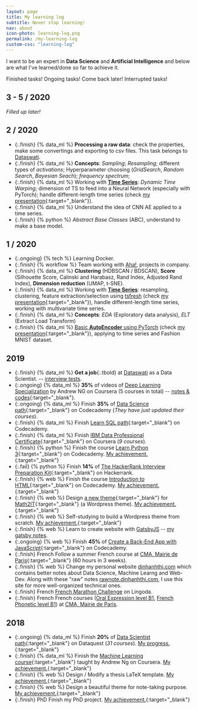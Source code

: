 ```yaml
---
layout: page
title: My learning log
subtitle: Never stop learning!
nav: about
icon-photo: learning-log.png
permalink: /my-learning-log
custom-css: "learning-log"
---
```


I want to be an expert in **Data Science** and **Artificial Intelligence** and below are what I've learned/done so far to achieve it.

<p class="text-left">
  <span class="task finish d-inline-block mr-3">Finished tasks!</span>
  <span class="task ongoing d-inline-block mr-3">Ongoing tasks!</span>
  <span class="task delay d-inline-block mr-3">Come back later!</span>
  <span class="task fail d-inline-block">Interrupted tasks!</span>
</p>

## 3 - 5 / 2020

_Filled up later!_

## 2 / 2020

- {:.finish} {% data_ml %} **Processing a raw data**: check the properties, make some convertings and exporting to csv files. This task belongs to [Dataswati](https://www.dataswati.com/).
- {:.finish} {% data_ml %} **Concepts**: _Sampling_; _Resampling_; different types of _activations_; Hyperparameter choosing (_GridSearch_, _Random Search_, _Bayesian Seach_); _frequency spectrum_; 
- {:.finish} {% data_ml %} Working with [**Time Series**](/notes#time_series): _Dynamic Time Warping_; dimension of TS to feed into a Neural Network (especially with PyTorch); handle different-length time series (check [my presentation](/files/ml/thi_presentation_AE_tsfresh_clustering_02-03-20.pdf){:target="_blank"}).
- {:.finish} {% data_ml %} Understand the idea of CNN AE applied to a time series.
- {:.finish} {% python %} _Abstract Base Classes_ (ABC), understand to make a base model.


## 1 / 2020

- {:.ongoing} {% tech %} Learning Docker.
- {:.finish} {% workflow %} Team working with [Aha!](http://aha.io/), projects in company.
- {:.finish} {% data_ml %} **Clustering** (HDBSCAN / BDSCAN), **Score** (Silhouette Score, Calinski and Harabasz, Rand Index, Adjusted Rand Index), **Dimension reduction** (UMAP, t-SNE).
- {:.finish} {% data_ml %} Working with [**Time Series**](/notes#time_series): resampling, clustering, feature extraction/selection using [tsfresh](https://tsfresh.readthedocs.io/en/latest/) (check [my presentation](/files/ml/thi_presentation_AE_tsfresh_clustering_02-03-20.pdf){:target="_blank"}), handle different-length time series, working with multivariate time series.
- {:.finish} {% data_ml %} **Concepts**: _EDA_ (Exploratory data analysis), _ELT_ (Extract Load Transform)
- {:.finish} {% data_ml %} [Basic **AutoEncoder** using PyTorch](/simple-AE) (check [my presentation](/files/ml/thi_presentation_AE_tsfresh_clustering_02-03-20.pdf){:target="_blank"}), applying to time series and Fashion MNIST dataset.


## 2019

- {:.finish} {% data_ml %} **Get a job**{:.tbold} at [Dataswati](https://www.dataswati.com/) as a Data Scientist. -- [interview tests](https://github.com/dinhanhthi/data-science-learning/tree/master/interview/dataswati).
- {:.ongoing} {% data_ml %} **35%** of videos of [Deep Learning Specialization](https://www.coursera.org/specializations/deep-learning) by Andrew NG on Coursera (5 courses in total) -- [notes & codes](https://github.com/dinhanhthi/deeplearning.ai-notes){:target="_blank"}.
- {:.ongoing} {% data_ml %} Finish **35%** of [Data Science path](https://www.codecademy.com/learn/paths/data-science){:target="_blank"} on Codecademy (*They have just updated their courses*).
- {:.finish} {% data_ml %} Finish [Learn SQL path](https://www.codecademy.com/learn/learn-sql){:target="_blank"} on Codecademy.
- {:.finish} {% data_ml %} Finish [IBM Data Professional Certificate](https://www.coursera.org/specializations/ibm-data-science-professional-certificate){:target="_blank"} on Coursera (*9 courses*).
- {:.finish} {% python %} Finish the course [Learn Python 3](https://www.codecademy.com/learn/learn-python-3){:target="_blank"} on Codecademy. [My achievement.](https://www.codecademy.com/dinhanhthi){:target="_blank"}
- {:.fail} {% python %} Finish **14%** of [The HackerRank Interview Preparation Kit](https://www.hackerrank.com/interview/interview-preparation-kit){:target="_blank"} on Hackerrank.
- {:.finish} {% web %} Finish the course [Introduction to HTML](https://www.codecademy.com/learn/learn-html){:target="_blank"} on Codecademy. [My achievement.](https://www.codecademy.com/dinhanhthi){:target="_blank"}
- {:.finish} {% web %} Design [a new theme](https://github.com/dinhanhthi/math2itwp){:target="_blank"} for [Math2IT](https://math2it.com){:target="_blank"} (a Wordpress theme). [My achievement.](https://math2it.com){:target="_blank"}
- {:.finish} {% web %} Self-studying to build a Wordpress theme from scratch. [My achievement.](https://github.com/dinhanhthi/math2itwp){:target="_blank"}
- {:.finish} {% web %} Learn to create website with [GatsbyJS](https://www.gatsbyjs.org/) -- [my gatsby notes](/gatsby-js).
- {:.ongoing} {% web %} Finish **45%** of [Create a Back-End App with JavaScript](https://www.codecademy.com/learn/paths/create-a-back-end-app-with-javascript){:target="_blank"} on Codecademy.
- {:.finish} <span class="tbadge badge-green">French</span> Follow a summer French course at [CMA, Mairie de Paris](https://cma.paris.fr/){:target="_blank"} (60 hours in 3 weeks).
- {:.finish} {% web %} Change my personal website [dinhanhthi.com](https://note.dinhanhthi.com) which contains better notes about Data Science, Machine Learng and Web-Dev. Along with these "raw" notes [rawnote.dinhanhthi.com](https://rawnote.dinhanhthi.com/), I use this site for more well-organized technical ones.
- {:.finish} <span class="tbadge badge-green">French</span> [French Marathon Challenge](https://www.lingoda.com/en/language-marathon) on Lingoda.
- {:.finish} <span class="tbadge badge-green">French</span> French courses ([Oral Expression level B1](https://cma.paris.fr/#displayElement(7490)), [French Phonetic level B1](https://cma.paris.fr/#displayElement(7492))) at [CMA, Mairie de Paris](https://cma.paris.fr/).

## 2018

- {:.ongoing} {% data_ml %} Finish **20%** of [Data Scientist path](https://www.dataquest.io/path/data-scientist){:target="_blank"} on Dataquest (*31 courses*). [My progress.](https://app.dataquest.io/profile/dinhanhthimail){:target="_blank"}
- {:.finish} {% data_ml %} Finish the [Machine Learning course](https://www.coursera.org/learn/machine-learning){:target="_blank"} taught by Andrew Ng on Coursera. [My achievement.](https://www.coursera.org/account/accomplishments/verify/WJ9DNBMRQDJ8){:target="_blank"}
- {:.finish} {% web %} Design / Modify a thesis LaTeX template. [My achievement.](https://github.com/dinhanhthi/ThiThesisTemp){:target="_blank"}
- {:.finish} {% web %} Design a beautiful theme for note-taking purpose. [My achievement.](https://github.com/dinhanhthi/NoteTheme){:target="_blank"}
- {:.finish} <span class="tbadge badge-gray">PhD</span> Finish my PhD project. [My achievement.](https://github.com/dinhanhthi/MyCertificates/blob/master/Certificate%20of%20completion%20of%20the%20Doctor's%20degree.pdf){:target="_blank"}
